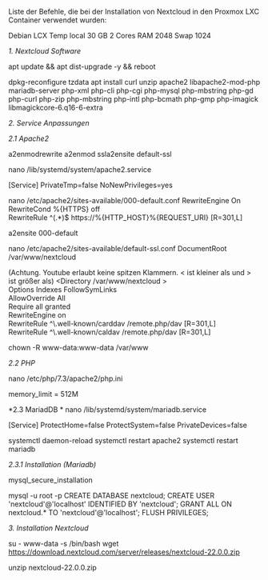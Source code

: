 Liste der Befehle, die bei der Installation von Nextcloud in den Proxmox LXC Container verwendet wurden:

Debian LCX Temp
local 30 GB
2 Cores
RAM 2048
Swap 1024


*1. Nextcloud Software*

apt update && apt dist-upgrade -y && reboot

dpkg-reconfigure tzdata
apt install curl unzip apache2 libapache2-mod-php mariadb-server php-xml php-cli php-cgi php-mysql php-mbstring php-gd php-curl php-zip php-mbstring php-intl php-bcmath php-gmp php-imagick libmagickcore-6.q16-6-extra

*2. Service Anpassungen*

*2.1 Apache2* 

a2enmodrewrite
a2enmod 
ssla2ensite 
default-ssl

nano /lib/systemd/system/apache2.service

[Service]
PrivateTmp=false
NoNewPrivileges=yes

nano /etc/apache2/sites-available/000-default.conf
RewriteEngine On    
RewriteCond %{HTTPS} off    
RewriteRule ^(.*)$ https://%{HTTP_HOST}%{REQUEST_URI} [R=301,L]

a2ensite 000-default

nano /etc/apache2/sites-available/default-ssl.conf
DocumentRoot /var/www/nextcloud

(Achtung. Youtube erlaubt keine spitzen Klammern. &lt; ist kleiner als und &gt; ist größer als)
<Directory /var/www/nextcloud >   
Options Indexes FollowSymLinks   
AllowOverride All   
Require all granted   
<IfModule mod_rewrite.c >
     RewriteEngine on     
RewriteRule ^\\.well-known/carddav /remote.php/dav [R=301,L]   
 RewriteRule ^\\.well-known/caldav /remote.php/dav [R=301,L]  
</IfModule >
</Directory >

chown -R www-data:www-data /var/www

*2.2 PHP*

nano /etc/php/7.3/apache2/php.ini

memory_limit = 512M

*2.3 MariadDB *
nano /lib/systemd/system/mariadb.service

[Service]
ProtectHome=false
ProtectSystem=false
PrivateDevices=false

systemctl daemon-reload
systemctl restart apache2
systemctl restart mariadb

*2.3.1 Installation (Mariadb)*

mysql_secure_installation

mysql -u root -p 
CREATE DATABASE nextcloud; 
CREATE USER 'nextcloud'@'localhost' IDENTIFIED BY 'nextcloud';
GRANT ALL ON nextcloud.* TO 'nextcloud'@'localhost';
FLUSH PRIVILEGES;

*3. Installation Nextcloud*

su - www-data -s /bin/bash
wget https://download.nextcloud.com/server/releases/nextcloud-22.0.0.zip



unzip nextcloud-22.0.0.zip

